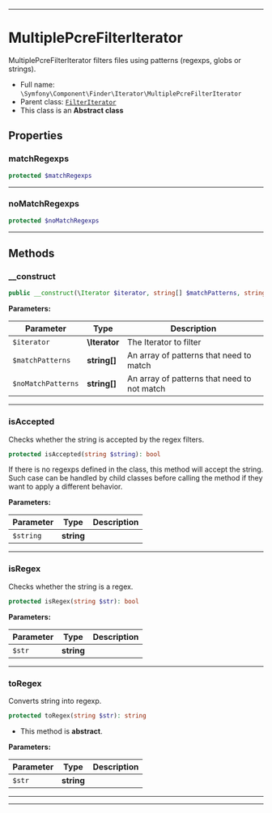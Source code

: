 ***

# MultiplePcreFilterIterator

MultiplePcreFilterIterator filters files using patterns (regexps, globs or strings).



* Full name: `\Symfony\Component\Finder\Iterator\MultiplePcreFilterIterator`
* Parent class: [`FilterIterator`](../../../../FilterIterator.md)
* This class is an **Abstract class**



## Properties


### matchRegexps



```php
protected $matchRegexps
```






***

### noMatchRegexps



```php
protected $noMatchRegexps
```






***

## Methods


### __construct



```php
public __construct(\Iterator $iterator, string[] $matchPatterns, string[] $noMatchPatterns): mixed
```








**Parameters:**

| Parameter | Type | Description |
|-----------|------|-------------|
| `$iterator` | **\Iterator** | The Iterator to filter |
| `$matchPatterns` | **string[]** | An array of patterns that need to match |
| `$noMatchPatterns` | **string[]** | An array of patterns that need to not match |




***

### isAccepted

Checks whether the string is accepted by the regex filters.

```php
protected isAccepted(string $string): bool
```

If there is no regexps defined in the class, this method will accept the string.
Such case can be handled by child classes before calling the method if they want to
apply a different behavior.






**Parameters:**

| Parameter | Type | Description |
|-----------|------|-------------|
| `$string` | **string** |  |




***

### isRegex

Checks whether the string is a regex.

```php
protected isRegex(string $str): bool
```








**Parameters:**

| Parameter | Type | Description |
|-----------|------|-------------|
| `$str` | **string** |  |




***

### toRegex

Converts string into regexp.

```php
protected toRegex(string $str): string
```




* This method is **abstract**.



**Parameters:**

| Parameter | Type | Description |
|-----------|------|-------------|
| `$str` | **string** |  |




***


***

